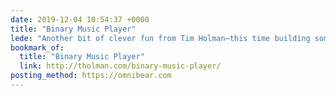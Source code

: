 ```yaml
---
date: 2019-12-04 10:54:37 +0000
title: "Binary Music Player"
lede: "Another bit of clever fun from Tim Holman—this time building some fun musical melodies by counting in binary, and you can customise the notes too!"
bookmark_of:
  title: "Binary Music Player"
  link: http://tholman.com/binary-music-player/
posting_method: https://omnibear.com
---
```


